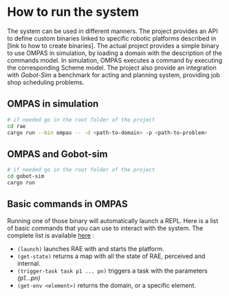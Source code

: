 # How to run the system

The system can be used in different manners.
The project provides an API to define custom binaries linked to specific robotic platforms described in [link to how to create binaries].
The actual project provides a simple binary to use OMPAS in simulation, by loading a domain with the description of the commands model.
In simulation, OMPAS executes a command by executing the corresponding Scheme model.
The project also provide an integration with _Gobot-Sim_ a benchmark for acting and planning system, providing job shop scheduling problems. 

## OMPAS in simulation
```bash
# if needed go in the root folder of the project
cd rae
cargo run --bin ompas -- -d <path-to-domain> -p <path-to-problem>
```

## OMPAS and Gobot-sim
```bash
# if needed go in the root folder of the project
cd gobot-sim
cargo run
```

## Basic commands in OMPAS
Running one of those binary will automatically launch a REPL.
Here is a list of basic commands that you can use to interact with the system.
The complete list is available [here](rae/repl.md) :
- `(launch)` launches RAE with and starts the platform.
- `(get-state)` returns a map with all the state of RAE, perceived and internal.
- `(trigger-task task p1 ... pn)` triggers a task with the parameters *(p1...pn)*
- `(get-env <element>)` returns the domain, or a specific element.